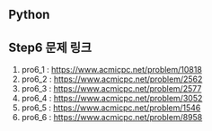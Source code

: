 ## Python
## Step6 문제 링크
1. pro6_1 : https://www.acmicpc.net/problem/10818
2. pro6_2 : https://www.acmicpc.net/problem/2562
3. pro6_3 : https://www.acmicpc.net/problem/2577
4. pro6_4 : https://www.acmicpc.net/problem/3052
5. pro6_5 : https://www.acmicpc.net/problem/1546
6. pro6_6 : https://www.acmicpc.net/problem/8958
